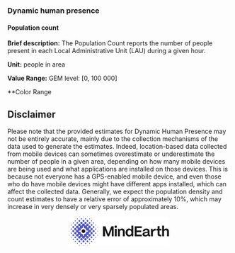 ### Dynamic human presence

#### Population count

**Brief description:** The Population Count reports the number of people present in each Local
Administrative Unit (LAU) during a given hour.

**Unit:** people in area

**Value Range:** GEM level: [0, 100 000]

**Color Range

## Disclaimer

Please note that the provided estimates for Dynamic Human Presence may not be entirely
accurate, mainly due to the collection mechanisms of the data used to generate the estimates.
Indeed, location-based data collected from mobile devices can sometimes overestimate or
underestimate the number of people in a given area, depending on how many mobile devices
are being used and what applications are installed on those devices. This is because not
everyone has a GPS-enabled mobile device, and even those who do have mobile devices might
have different apps installed, which can affect the collected data. Generally, we expect the
population density and count estimates to have a relative error of approximately 10%, which
may increase in very densely or very sparsely populated areas.

<div align="middle">
  <img alt="Mindearth Logo" src="https://raw.githubusercontent.com/eurodatacube/eodash-assets/main/collections/gtif-logos/mindearth.png" width="45%" style="vertical-align: middle;"/>
</div>
